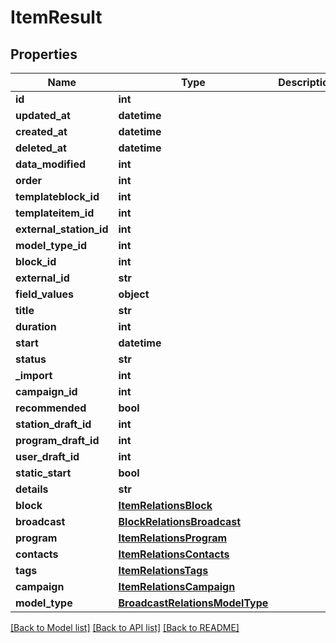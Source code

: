 # ItemResult

## Properties
Name | Type | Description | Notes
------------ | ------------- | ------------- | -------------
**id** | **int** |  | [optional] 
**updated_at** | **datetime** |  | [optional] 
**created_at** | **datetime** |  | [optional] 
**deleted_at** | **datetime** |  | [optional] 
**data_modified** | **int** |  | [optional] 
**order** | **int** |  | [optional] 
**templateblock_id** | **int** |  | [optional] 
**templateitem_id** | **int** |  | [optional] 
**external_station_id** | **int** |  | [optional] 
**model_type_id** | **int** |  | 
**block_id** | **int** |  | [optional] 
**external_id** | **str** |  | [optional] 
**field_values** | **object** |  | [optional] 
**title** | **str** |  | [optional] 
**duration** | **int** |  | [optional] 
**start** | **datetime** |  | [optional] 
**status** | **str** |  | [optional] 
**_import** | **int** |  | [optional] 
**campaign_id** | **int** |  | [optional] 
**recommended** | **bool** |  | [optional] 
**station_draft_id** | **int** |  | [optional] 
**program_draft_id** | **int** |  | [optional] 
**user_draft_id** | **int** |  | [optional] 
**static_start** | **bool** |  | [optional] 
**details** | **str** |  | [optional] 
**block** | [**ItemRelationsBlock**](ItemRelationsBlock.md) |  | [optional] 
**broadcast** | [**BlockRelationsBroadcast**](BlockRelationsBroadcast.md) |  | [optional] 
**program** | [**ItemRelationsProgram**](ItemRelationsProgram.md) |  | [optional] 
**contacts** | [**ItemRelationsContacts**](ItemRelationsContacts.md) |  | [optional] 
**tags** | [**ItemRelationsTags**](ItemRelationsTags.md) |  | [optional] 
**campaign** | [**ItemRelationsCampaign**](ItemRelationsCampaign.md) |  | [optional] 
**model_type** | [**BroadcastRelationsModelType**](BroadcastRelationsModelType.md) |  | [optional] 

[[Back to Model list]](../README.md#documentation-for-models) [[Back to API list]](../README.md#documentation-for-api-endpoints) [[Back to README]](../README.md)


